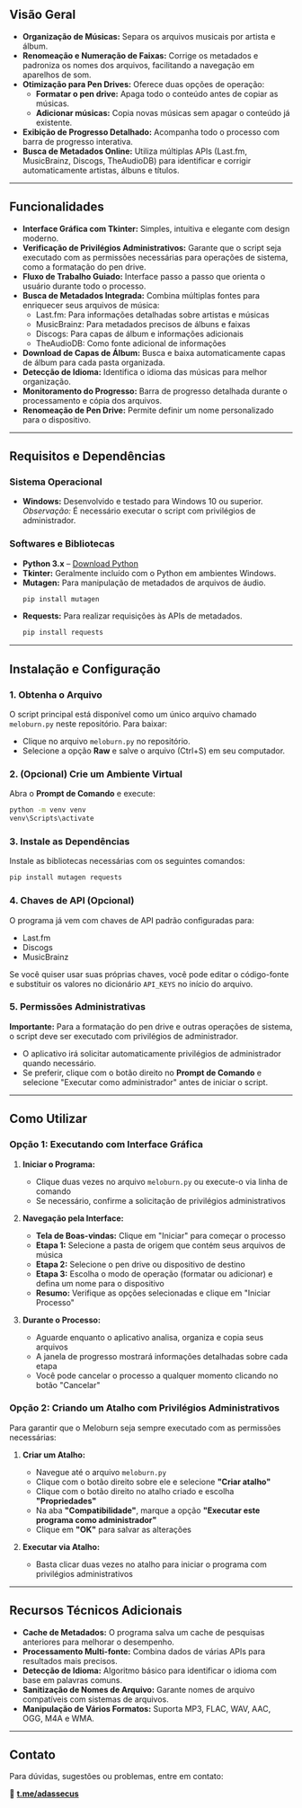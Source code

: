 ## Visão Geral

- **Organização de Músicas:** Separa os arquivos musicais por artista e álbum.
- **Renomeação e Numeração de Faixas:** Corrige os metadados e padroniza os nomes dos arquivos, facilitando a navegação em aparelhos de som.
- **Otimização para Pen Drives:** Oferece duas opções de operação:
  - **Formatar o pen drive:** Apaga todo o conteúdo antes de copiar as músicas.
  - **Adicionar músicas:** Copia novas músicas sem apagar o conteúdo já existente.
- **Exibição de Progresso Detalhado:** Acompanha todo o processo com barra de progresso interativa.
- **Busca de Metadados Online:** Utiliza múltiplas APIs (Last.fm, MusicBrainz, Discogs, TheAudioDB) para identificar e corrigir automaticamente artistas, álbuns e títulos.

---

## Funcionalidades

- **Interface Gráfica com Tkinter:** Simples, intuitiva e elegante com design moderno.
- **Verificação de Privilégios Administrativos:** Garante que o script seja executado com as permissões necessárias para operações de sistema, como a formatação do pen drive.
- **Fluxo de Trabalho Guiado:** Interface passo a passo que orienta o usuário durante todo o processo.
- **Busca de Metadados Integrada:** Combina múltiplas fontes para enriquecer seus arquivos de música:
  - Last.fm: Para informações detalhadas sobre artistas e músicas
  - MusicBrainz: Para metadados precisos de álbuns e faixas
  - Discogs: Para capas de álbum e informações adicionais
  - TheAudioDB: Como fonte adicional de informações
- **Download de Capas de Álbum:** Busca e baixa automaticamente capas de álbum para cada pasta organizada.
- **Detecção de Idioma:** Identifica o idioma das músicas para melhor organização.
- **Monitoramento do Progresso:** Barra de progresso detalhada durante o processamento e cópia dos arquivos.
- **Renomeação de Pen Drive:** Permite definir um nome personalizado para o dispositivo.

---

## Requisitos e Dependências

### Sistema Operacional
- **Windows:** Desenvolvido e testado para Windows 10 ou superior.  
  *Observação:* É necessário executar o script com privilégios de administrador.

### Softwares e Bibliotecas
- **Python 3.x** – [Download Python](https://www.python.org/downloads/)
- **Tkinter:** Geralmente incluído com o Python em ambientes Windows.
- **Mutagen:** Para manipulação de metadados de arquivos de áudio.  
  ```bash
  pip install mutagen
  ```
- **Requests:** Para realizar requisições às APIs de metadados.  
  ```bash
  pip install requests
  ```

---

## Instalação e Configuração

### 1. Obtenha o Arquivo

O script principal está disponível como um único arquivo chamado `meloburn.py` neste repositório. Para baixar:
   - Clique no arquivo `meloburn.py` no repositório.
   - Selecione a opção **Raw** e salve o arquivo (Ctrl+S) em seu computador.

### 2. (Opcional) Crie um Ambiente Virtual

Abra o **Prompt de Comando** e execute:
```bash
python -m venv venv
venv\Scripts\activate
```

### 3. Instale as Dependências

Instale as bibliotecas necessárias com os seguintes comandos:
```bash
pip install mutagen requests
```

### 4. Chaves de API (Opcional)

O programa já vem com chaves de API padrão configuradas para:
- Last.fm
- Discogs
- MusicBrainz

Se você quiser usar suas próprias chaves, você pode editar o código-fonte e substituir os valores no dicionário `API_KEYS` no início do arquivo.

### 5. Permissões Administrativas

**Importante:** Para a formatação do pen drive e outras operações de sistema, o script deve ser executado com privilégios de administrador.  
- O aplicativo irá solicitar automaticamente privilégios de administrador quando necessário.
- Se preferir, clique com o botão direito no **Prompt de Comando** e selecione "Executar como administrador" antes de iniciar o script.

---

## Como Utilizar

### Opção 1: Executando com Interface Gráfica

1. **Iniciar o Programa:**
   - Clique duas vezes no arquivo `meloburn.py` ou execute-o via linha de comando
   - Se necessário, confirme a solicitação de privilégios administrativos

2. **Navegação pela Interface:**
   - **Tela de Boas-vindas:** Clique em "Iniciar" para começar o processo
   - **Etapa 1:** Selecione a pasta de origem que contém seus arquivos de música
   - **Etapa 2:** Selecione o pen drive ou dispositivo de destino
   - **Etapa 3:** Escolha o modo de operação (formatar ou adicionar) e defina um nome para o dispositivo
   - **Resumo:** Verifique as opções selecionadas e clique em "Iniciar Processo"

3. **Durante o Processo:**
   - Aguarde enquanto o aplicativo analisa, organiza e copia seus arquivos
   - A janela de progresso mostrará informações detalhadas sobre cada etapa
   - Você pode cancelar o processo a qualquer momento clicando no botão "Cancelar"

### Opção 2: Criando um Atalho com Privilégios Administrativos

Para garantir que o Meloburn seja sempre executado com as permissões necessárias:

1. **Criar um Atalho:**
   - Navegue até o arquivo `meloburn.py`
   - Clique com o botão direito sobre ele e selecione **"Criar atalho"**
   - Clique com o botão direito no atalho criado e escolha **"Propriedades"**
   - Na aba **"Compatibilidade"**, marque a opção **"Executar este programa como administrador"**
   - Clique em **"OK"** para salvar as alterações

2. **Executar via Atalho:**
   - Basta clicar duas vezes no atalho para iniciar o programa com privilégios administrativos

---

## Recursos Técnicos Adicionais

- **Cache de Metadados:** O programa salva um cache de pesquisas anteriores para melhorar o desempenho.
- **Processamento Multi-fonte:** Combina dados de várias APIs para resultados mais precisos.
- **Detecção de Idioma:** Algoritmo básico para identificar o idioma com base em palavras comuns.
- **Sanitização de Nomes de Arquivo:** Garante nomes de arquivo compatíveis com sistemas de arquivos.
- **Manipulação de Vários Formatos:** Suporta MP3, FLAC, WAV, AAC, OGG, M4A e WMA.

---

## Contato

Para dúvidas, sugestões ou problemas, entre em contato:

📩 **[t.me/adassecus](https://t.me/adassecus)**
